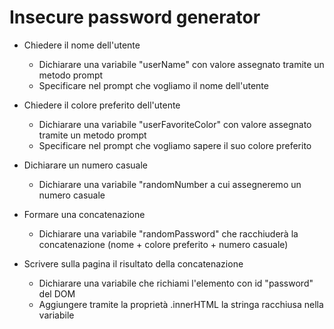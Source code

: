 # Insecure password generator

- Chiedere il nome dell'utente
  - Dichiarare una variabile "userName" con valore assegnato tramite un metodo prompt
  - Specificare nel prompt che vogliamo il nome dell'utente

- Chiedere il colore preferito dell'utente
  - Dichiarare una variabile "userFavoriteColor" con valore assegnato tramite un metodo prompt
  - Specificare nel prompt che vogliamo sapere il suo colore preferito

- Dichiarare un numero casuale
  - Dichiarare una variabile "randomNumber a cui assegneremo un numero casuale
- Formare una concatenazione

  - Dichiarare una variabile "randomPassword" che racchiuderà la concatenazione (nome + colore preferito + numero casuale)

- Scrivere sulla pagina il risultato della concatenazione 
  - Dichiarare una variabile che richiami l'elemento con id "password" del DOM
  - Aggiungere tramite la proprietà .innerHTML la stringa racchiusa nella variabile 